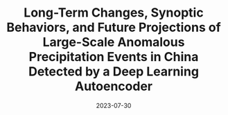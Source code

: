 ---
title: "Long-Term Changes, Synoptic Behaviors, and Future Projections of Large-Scale Anomalous Precipitation Events in China Detected by a Deep Learning Autoencoder"
event: "The 20th Annual Meeting of the Asia Oceania Geosciences Society (AOGS 2023)"
location: "Sigapore"
date: 2023-07-30
date_end: 2023-08-04
presentation: "Oral"

# 这些字段很重要
publishDate: 2023-07-30
draft: false
featured: false
type: talk
section: talk

# 可选字段
# summary: "Presentation on cascading flood hazards in the context of climate change."
---